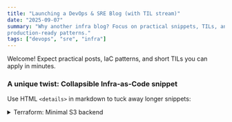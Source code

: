 ```yaml
---
title: "Launching a DevOps & SRE Blog (with TIL stream)"
date: "2025-09-07"
summary: "Why another infra blog? Focus on practical snippets, TILs, and
production-ready patterns."
tags: ["devops", "sre", "infra"]
---
```

Welcome! Expect practical posts, IaC patterns, and short TILs you can apply in
minutes.
### A unique twist: Collapsible Infra-as-Code snippet
Use HTML `<details>` in markdown to tuck away longer snippets:
<details>
<summary>Terraform: Minimal S3 backend</summary>
```hcl
terraform {
backend "s3" {
bucket = "my-terraform-state"
key = "global/s3/terraform.tfstate"
region = "ap-south-1"
}
}